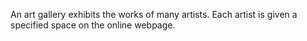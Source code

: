

An art gallery exhibits the works of many artists. Each artist is given a specified space on the online webpage. 
